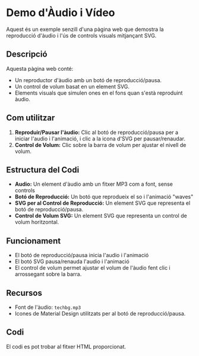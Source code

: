 # Demo d'Àudio i Vídeo

Aquest és un exemple senzill d'una pàgina web que demostra la reproducció d'àudio i l'ús de controls visuals mitjançant SVG.

## Descripció

Aquesta pàgina web conté:

- Un reproductor d'àudio amb un botó de reproducció/pausa.
- Un control de volum basat en un element SVG.
- Elements visuals que simulen ones en el fons quan s'està reproduint àudio.

## Com utilitzar

1. **Reproduir/Pausar l'àudio:** Clic al botó de reproducció/pausa per a iniciar l'audio i l'animació, i clic a la icona d'SVG per pausar/renaudar.
2. **Control de Volum:** Clic sobre la barra de volum per ajustar el nivell de volum.

## Estructura del Codi

- **Audio:** Un element d'àudio amb un fitxer MP3 com a font, sense controls
- **Botó de Reproducció:** Un botó que reprodueix el so i l'animació "waves"
- **SVG per al Control de Reproducció:** Un element SVG que representa el botó de reproducció/pausa.
- **Control de Volum SVG:** Un element SVG que representa un control de volum horitzontal.

## Funcionament

- El botó de reproducció/pausa inicia l'audio i l'animació
- El botó SVG pausa/renauda l'audio i l'animació
- El control de volum permet ajustar el volum de l'àudio fent clic i arrossegant sobre la barra.

## Recursos

- Font de l'àudio: `techbg.mp3`
- Icones de Material Design utilitzats per al botó de reproducció/pausa.

## Codi

El codi es pot trobar al fitxer HTML proporcionat.